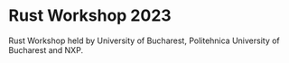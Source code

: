 # Rust Workshop 2023

Rust Workshop held by University of Bucharest, Politehnica University of Bucharest and NXP.

